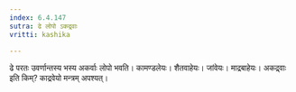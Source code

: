 ```yaml
---
index: 6.4.147
sutra: ढे लोपो ऽकद्र्वाः
vritti: kashika

---
```

ढे परतः उवर्णान्तस्य भस्य अकर्वाः लोपो भवति। कामण्डलेयः। शैतवाहेयः। जांवेयः। माद्रबाहेयः। अकद्र्वाः इति किम्? काद्रवेयो मन्त्रम् अपश्यत्।